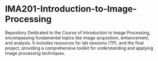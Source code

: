# IMA201-Introduction-to-Image-Processing
Repository Dedicated to the Course of Introduction to Image Processing, encompassing fundamental topics like image acquisition, enhancement, and analysis. It includes resources for lab sessions (TP), and the final project, providing a comprehensive toolkit for understanding and applying image processing techniques.
